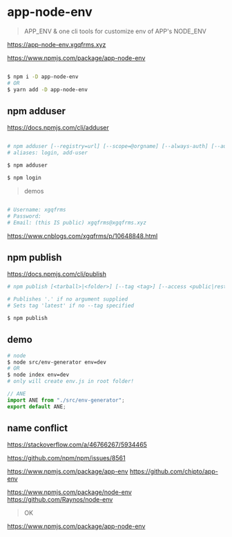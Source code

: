 # app-node-env

> APP_ENV & one cli tools for customize env of APP's NODE_ENV

https://app-node-env.xgqfrms.xyz

https://www.npmjs.com/package/app-node-env

```sh

$ npm i -D app-node-env
# OR
$ yarn add -D app-node-env


```


## npm adduser

https://docs.npmjs.com/cli/adduser

```sh

# npm adduser [--registry=url] [--scope=@orgname] [--always-auth] [--auth-type=legacy]
# aliases: login, add-user

$ npm adduser

$ npm login

```

> demos

```sh

# Username: xgqfrms
# Password:
# Email: (this IS public) xgqfrms@xgqfrms.xyz

```

https://www.cnblogs.com/xgqfrms/p/10648848.html



## npm publish

https://docs.npmjs.com/cli/publish

```sh
# npm publish [<tarball>|<folder>] [--tag <tag>] [--access <public|restricted>] [--otp otpcode] [--dry-run]

# Publishes '.' if no argument supplied
# Sets tag 'latest' if no --tag specified

$ npm publish

```


## demo

```sh
# node
$ node src/env-generator env=dev
# OR
$ node index env=dev
# only will create env.js in root folder!

```

```js
// ANE
import ANE from "./src/env-generator";
export default ANE;

```


## name conflict

https://stackoverflow.com/a/46766267/5934465

https://github.com/npm/npm/issues/8561

https://www.npmjs.com/package/app-env
https://github.com/chipto/app-env

https://www.npmjs.com/package/node-env
https://github.com/Raynos/node-env


> OK

https://www.npmjs.com/package/app-node-env





